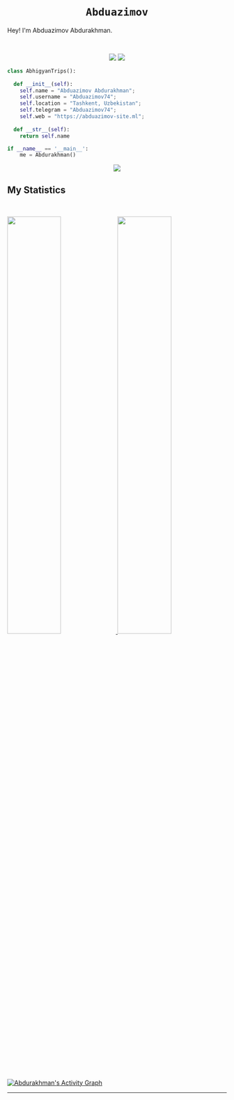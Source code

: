 <h1 align="center">
  <code>Abduazimov</code>
</h1>

Hey! I'm Abduazimov Abdurakhman.

<br>

<p>
<div align="center">
  <img src="https://img.shields.io/badge/-HTML-c58545?style=for-the-badge&logo=html5&logoColor=c58545&labelColor=282828">
  <img src="https://img.shields.io/badge/-CSS-d1a01f?style=for-the-badge&logo=css3&logoColor=d1a01f&labelColor=282828">
</div>
</p>

```python
class AbhigyanTrips():
    
  def __init__(self):
    self.name = "Abduazimov Abdurakhman";
    self.username = "Abduazimov74";
    self.location = "Tashkent, Uzbekistan";
    self.telegram = "Abduazimov74";
    self.web = "https://abduazimov-site.ml";
  
  def __str__(self):
    return self.name

if __name__ == '__main__':
    me = Abdurakhman()
```

<div align="center">
  <a href="https://open.spotify.com/user/3167hattx3gneu2abr66z5ajxybq">
    <img src="https://readme-spotify-tingz.vercel.app/api/now-playing">
  </a>
</div>

<!--
<div align="center">
  <a href="https://open.spotify.com/user/6s6pbtefezpookh8gwnkko15v">
    <img src="https://spotify-readme-theta-virid.vercel.app/api?scan=true&theme=dark" width="240px">
  </a>
</div>
-->

## My Statistics

<br/>
<p align="left">
  <a href="https://abduazimov-site.ml">
  <img width="49.5%" src="https://github-readme-stats.vercel.app/api?username=abduazimov-git&show_icons=true&theme=gruvbox&hide_border=true" />
    <img width="49.5%" src="https://github-readme-streak-stats.herokuapp.com/?user=abduazimov-git&theme=gruvbox&hide_border=true" />
  </a>
</p>
<br>

[![Abdurakhman's Activity Graph](https://activity-graph.herokuapp.com/graph?username=Abduazimov-Git&custom_title=Abduazimov-Git%20Trips's%20Contribution%20Graph&theme=gruvbox&bg_color=282828&hide_border=true&line=d1a01f&point=c58545)](https://abhigyantrips.dev)

------
